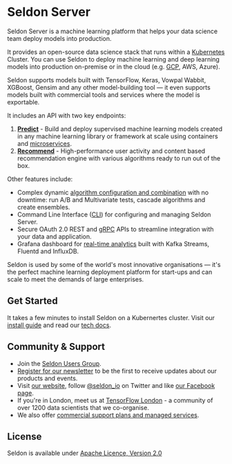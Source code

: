 # Seldon Server

Seldon Server is a machine learning platform that helps your data science team deploy models into production.

It provides an open-source data science stack that runs within a [Kubernetes](http://kubernetes.io/) Cluster. You can use Seldon to deploy machine learning and deep learning models into production on-premise or in the cloud (e.g. [GCP](http://docs.seldon.io/kubernetes-google-cloud.html), AWS, Azure).

Seldon supports models built with TensorFlow, Keras, Vowpal Wabbit, XGBoost, Gensim and any other model-building tool  — it even supports models built with commercial tools and services where the model is exportable.

It includes an API with two key endpoints:

1.  **[Predict](http://docs.seldon.io/prediction-guide.html)** - Build and deploy supervised machine learning models created in any machine learning library or framework at scale using containers and [microservices](http://docs.seldon.io/api-microservices.html).
2.  **[Recommend](http://docs.seldon.io/content-recommendation-guide.html)** - High-performance user activity and content based recommendation engine with various algorithms ready to run out of the box. 

Other features include:

- Complex dynamic [algorithm configuration and combination](http://docs.seldon.io/advanced-recommender-config.html) with no downtime: run A/B and Multivariate tests, cascade algorithms and create ensembles.
- Command Line Interface ([CLI](http://docs.seldon.io/seldon-cli.html)) for configuring and managing Seldon Server.
- Secure OAuth 2.0 REST and [gRPC](http://docs.seldon.io/grpc.html) APIs to streamline integration with your data and application.
- Grafana dashboard for [real-time analytics](http://docs.seldon.io/analytics.html) built with Kafka Streams, Fluentd and InfluxDB.

Seldon is used by some of the world's most innovative organisations — it's the perfect machine learning deployment platform for start-ups and can scale to meet the demands of large enterprises.

## Get Started

It takes a few minutes to install Seldon on a Kubernertes cluster. Visit our [install guide](http://docs.seldon.io/install.html) and read our [tech docs](http://docs.seldon.io).

## Community & Support

* Join the [Seldon Users Group](https://groups.google.com/forum/#!forum/seldon-users).
* [Register for our newsletter](http://eepurl.com/6X6n1) to be the first to receive updates about our products and events.
* Visit [our website](https://www.seldon.io/), follow [@seldon_io](https://twitter.com/seldon_io) on Twitter and like [our Facebook page](https://www.facebook.com/seldonhq/).
* If you're in London, meet us at [TensorFlow London](https://www.meetup.com/TensorFlow-London/) - a community of over 1200 data scientists that we co-organise.
* We also offer [commercial support plans and managed services](https://www.seldon.io/enterprise/).

## License
Seldon is available under [Apache Licence, Version 2.0](https://github.com/SeldonIO/seldon-server/blob/master/README.md)

